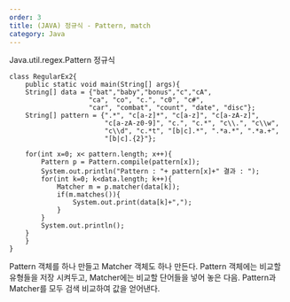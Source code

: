```yaml
---
order: 3
title: (JAVA) 정규식 - Pattern, match
category: Java
---
```


Java.util.regex.Pattern  정규식   

```
class RegularEx2{
	public static void main(String[] args){
	String[] data = {"bat","baby","bonus","c","cA",
					"ca", "co", "c.", "c0", "c#",
					"car", "combat", "count", "date", "disc"};
	String[] pattern = {".*", "c[a-z]*", "c[a-z]", "c[a-zA-z]",
						"c[a-zA-z0-9]", "c.", "c.*", "c\\.", "c\\w",
						"c\\d", "c.*t", "[b|c].*", ".*a.*", ".*a.+",
						"[b|c].{2}"};

	for(int x=0; x< pattern.length; x++){
		Pattern p = Pattern.compile(pattern[x]);
		System.out.println("Pattern : "+ pattern[x]+" 결과 : ");
		for(int k=0; k<data.length; k++){
			Matcher m = p.matcher(data[k]);
			if(m.matches()){
				System.out.print(data[k]+",");
			}				
		}
		System.out.println();
	}
	}
}
```   

Pattern 객체를 하나 만들고 Matcher 객체도 하나 만든다.
Pattern 객체에는 비교할 유형들을 저장 시켜두고,
Matcher에는 비교할 단어들을 넣어 놓은 다음.
Pattern과 Matcher를 모두 검색 비교하여 값을 얻어낸다.
